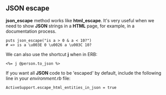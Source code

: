## JSON escape

**json\_escape** method works like **html\_escape**. It's very useful when we need to show **JSON** strings in a **HTML** page, for example, in a documentation process.

	puts json_escape("is a > 0 & a < 10?")
	# => is a \u003E 0 \u0026 a \u003C 10?

We can also use the shortcut **j** when in ERB:

	<%= j @person.to_json %>

If you want all **JSON** code to be 'escaped' by default, include the following line in your *environment.rb* file:

	ActiveSupport.escape_html_entities_in_json = true
